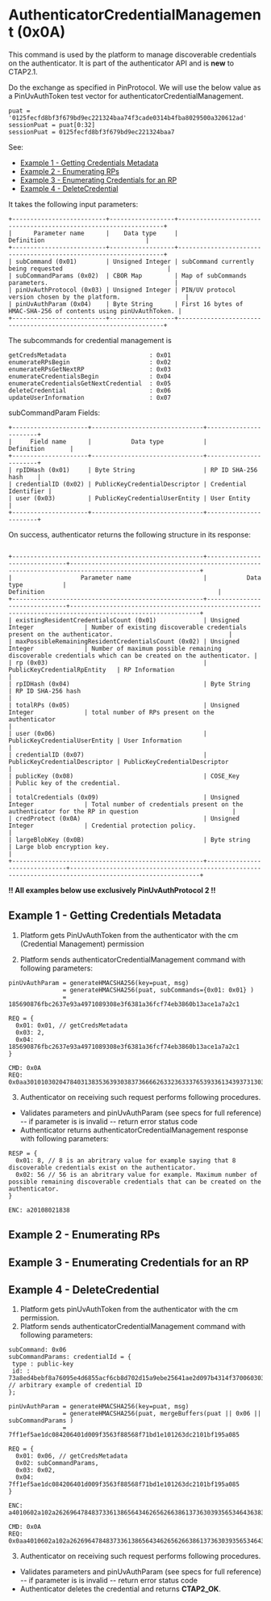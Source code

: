 # AuthenticatorCredentialManagement (0x0A)

This command is used by the platform to manage discoverable credentials on the authenticator. It is part of the authenticator API and is **new** to CTAP2.1. 

Do the exchange as specified in PinProtocol. We will use the below value as a PinUvAuthToken test vector for authenticatorCredentialManagement.
```
puat = '0125fecfd8bf3f679bd9ec221324baa74f3cade0314b4fba8029500a320612ad'
sessionPuat = puat[0:32]
sessionPuat = 0125fecfd8bf3f679bd9ec221324baa7
```

See:

- [Example 1 - Getting Credentials Metadata](#example-1---getting-credentials-metadata)
- [Example 2 - Enumerating RPs](#example-2---enumerating-rps)
- [Example 3 - Enumerating Credentials for an RP](#example-3---enumerating-credentials-for-an-rp)
- [Example 4 - DeleteCredential](#example-4---deletecredential)

It takes the following input parameters:

```
+--------------------------+------------------+------------------------------------------------------------------+
|      Parameter name      |    Data type     |                            Definition                            |
+--------------------------+------------------+------------------------------------------------------------------+
| subCommand (0x01)        | Unsigned Integer | subCommand currently being requested                             |
| subCommandParams (0x02)  | CBOR Map         | Map of subCommands parameters.                                   |
| pinUvAuthProtocol (0x03) | Unsigned Integer | PIN/UV protocol version chosen by the platform.                  |
| pinUvAuthParam (0x04)    | Byte String      | First 16 bytes of HMAC-SHA-256 of contents using pinUvAuthToken. |
+--------------------------+------------------+------------------------------------------------------------------+
```

The subcommands for credential management is 
```
getCredsMetadata                       : 0x01
enumerateRPsBegin                      : 0x02
enumerateRPsGetNextRP                  : 0x03
enumerateCredentialsBegin              : 0x04
enumerateCredentialsGetNextCredential  : 0x05
deleteCredential                       : 0x06
updateUserInformation                  : 0x07
```

subCommandParam Fields:

```
+---------------------+-------------------------------+-----------------------+
|     Field name      |           Data type           |      Definition       |
+---------------------+-------------------------------+-----------------------+
| rpIDHash (0x01)     | Byte String                   | RP ID SHA-256 hash    |
| credentialID (0x02) | PublicKeyCredentialDescriptor | Credential Identifier |
| user (0x03)         | PublicKeyCredentialUserEntity | User Entity           |
+---------------------+-------------------------------+-----------------------+
```

On success, authenticator returns the following structure in its response:
```

+-----------------------------------------------------+-------------------------------+----------------------------------------------------------------------------------------------------------+
|                   Parameter name                    |           Data type           |                                                Definition                                                |
+-----------------------------------------------------+-------------------------------+----------------------------------------------------------------------------------------------------------+
| existingResidentCredentialsCount (0x01)             | Unsigned Integer              | Number of existing discoverable credentials present on the authenticator.                                |
| maxPossibleRemainingResidentCredentialsCount (0x02) | Unsigned Integer              | Number of maximum possible remaining discoverable credentials which can be created on the authenticator. |
| rp (0x03)                                           | PublicKeyCredentialRpEntity   | RP Information                                                                                           |
| rpIDHash (0x04)                                     | Byte String                   | RP ID SHA-256 hash                                                                                       |
| totalRPs (0x05)                                     | Unsigned Integer              | total number of RPs present on the authenticator                                                         |
| user (0x06)                                         | PublicKeyCredentialUserEntity | User Information                                                                                         |
| credentialID (0x07)                                 | PublicKeyCredentialDescriptor | PublicKeyCredentialDescriptor                                                                            |
| publicKey (0x08)                                    | COSE_Key                      | Public key of the credential.                                                                            |
| totalCredentials (0x09)                             | Unsigned Integer              | Total number of credentials present on the authenticator for the RP in question                          |
| credProtect (0x0A)                                  | Unsigned Integer              | Credential protection policy.                                                                            |
| largeBlobKey (0x0B)                                 | Byte string                   | Large blob encryption key.                                                                               |
+-----------------------------------------------------+-------------------------------+----------------------------------------------------------------------------------------------------------+

```

**!! All examples below use exclusively PinUvAuthProtocol 2 !!**

## Example 1 - Getting Credentials Metadata

1. Platform gets PinUvAuthToken from the authenticator with the cm (Credential Management) permission
 
2. Platform sends authenticatorCredentialManagement command with following parameters:
```
pinUvAuthParam = generateHMACSHA256(key=puat, msg)
               = generateHMACSHA256(puat, subCommands={0x01: 0x01} )
               = 185690876fbc2637e93a4971089308e3f6381a36fcf74eb3860b13ace1a7a2c1
               
REQ = {
  0x01: 0x01, // getCredsMetadata 
  0x03: 2,
  0x04: 185690876fbc2637e93a4971089308e3f6381a36fcf74eb3860b13ace1a7a2c1
}

CMD: 0x0A
REQ: 0x0aa30101030204784031383536393038373666626332363337653933613439373130383933303865336636333831613336666366373465623338363062313361636531613761326331
```

3. Authenticator on receiving such request performs following procedures.
  - Validates parameters and pinUvAuthParam (see specs for full reference) -- if parameter is is invalid -- return error status code
  - Authenticator returns authenticatorCredentialManagement response with following parameters:
```
RESP = {
  0x01: 8, // 8 is an abritrary value for example saying that 8 discoverable credentials exist on the authenticator.
  0x02: 56 // 56 is an abritrary value for example. Maximum number of possible remaining discoverable credentials that can be created on the authenticator. 
}

ENC: a20108021838
```
 
## Example 2 - Enumerating RPs


## Example 3 - Enumerating Credentials for an RP


## Example 4 - DeleteCredential

1. Platform gets pinUvAuthToken from the authenticator with the cm permission.
2. Platform sends authenticatorCredentialManagement command with following parameters:
```
subCommand: 0x06
subCommandParams: credentialId = {
 type : public-key
 id: : 73a8ed4bebf8a76095e4d6855acf6cb8d702d15a9ebe25641ae2d097b4314f3700603030 // arbitrary example of credential ID 
};

pinUvAuthParam = generateHMACSHA256(key=puat, msg)
               = generateHMACSHA256(puat, mergeBuffers(puat || 0x06 || subCommandParams )
               = 7ff1ef5ae1dc084206401d009f3563f88568f71bd1e101263dc2101bf195a085
               
REQ = {
  0x01: 0x06, // getCredsMetadata 
  0x02: subCommandParams,
  0x03: 0x02,
  0x04: 7ff1ef5ae1dc084206401d009f3563f88568f71bd1e101263dc2101bf195a085
}

ENC: a4010602a102a2626964784837336138656434626562663861373630393565346436383535616366366362386437303264313561396562653235363431616532643039376234333134663337303036303330333064747970656a7075626c69632d6b6579030204784037666631656635616531646330383432303634303164303039663335363366383835363866373162643165313031323633646332313031626631393561303835

CMD: 0x0A
REQ: 0x0aa4010602a102a2626964784837336138656434626562663861373630393565346436383535616366366362386437303264313561396562653235363431616532643039376234333134663337303036303330333064747970656a7075626c69632d6b6579030204784037666631656635616531646330383432303634303164303039663335363366383835363866373162643165313031323633646332313031626631393561303835
```

3. Authenticator on receiving such request performs following procedures.
  - Validates parameters and pinUvAuthParam (see specs for full reference) -- if parameter is is invalid -- return error status code
  - Authenticator deletes the credential and returns **CTAP2_OK**.

